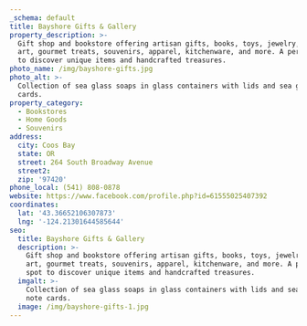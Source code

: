 ```yaml
---
_schema: default
title: Bayshore Gifts & Gallery
property_description: >-
  Gift shop and bookstore offering artisan gifts, books, toys, jewelry, local
  art, gourmet treats, souvenirs, apparel, kitchenware, and more. A perfect spot
  to discover unique items and handcrafted treasures.
photo_name: /img/bayshore-gifts.jpg
photo_alt: >-
  Collection of sea glass soaps in glass containers with lids and sea glass note
  cards.
property_category:
  - Bookstores
  - Home Goods
  - Souvenirs
address:
  city: Coos Bay
  state: OR
  street: 264 South Broadway Avenue
  street2:
  zip: '97420'
phone_local: (541) 808-0878
website: https://www.facebook.com/profile.php?id=61555025407392
coordinates:
  lat: '43.36652106307873'
  lng: '-124.21301644585644'
seo:
  title: Bayshore Gifts & Gallery
  description: >-
    Gift shop and bookstore offering artisan gifts, books, toys, jewelry, local
    art, gourmet treats, souvenirs, apparel, kitchenware, and more. A perfect
    spot to discover unique items and handcrafted treasures.
  imgalt: >-
    Collection of sea glass soaps in glass containers with lids and sea glass
    note cards.
  image: /img/bayshore-gifts-1.jpg
---
```

